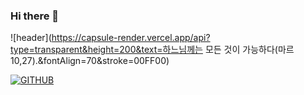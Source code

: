 ### Hi there 👋

![header](https://capsule-render.vercel.app/api?type=transparent&height=200&text=하느님께는 모든 것이 가능하다(마르 10,27).&fontAlign=70&stroke=00FF00)

[![GITHUB](https://hits.seeyoufarm.com/api/count/incr/badge.svg?url=https%3A%2F%2Fgithub.com%2Fjiholee0&count_bg=%23F29494&title_bg=%232F2E2E&icon=github.svg&icon_color=%23FFFFFF&title=GITHUB&edge_flat=false)](https://github.com/jiholee0)

